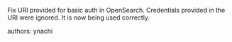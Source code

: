 Fix URI provided for basic auth in OpenSearch. Credentials provided in the URI were ignored. It is now being used correctly.

authors: ynachi
